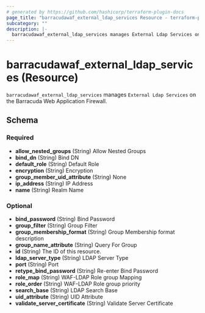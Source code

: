 ```yaml
---
# generated by https://github.com/hashicorp/terraform-plugin-docs
page_title: "barracudawaf_external_ldap_services Resource - terraform-provider-barracudawaf"
subcategory: ""
description: |-
  barracudawaf_external_ldap_services manages External Ldap Services on the Barracuda Web Application Firewall.
---
```


# barracudawaf_external_ldap_services (Resource)

`barracudawaf_external_ldap_services` manages `External Ldap Services` on the Barracuda Web Application Firewall.



<!-- schema generated by tfplugindocs -->
## Schema

### Required

- **allow_nested_groups** (String) Allow Nested Groups
- **bind_dn** (String) Bind DN
- **default_role** (String) Default Role
- **encryption** (String) Encryption
- **group_member_uid_attribute** (String) None
- **ip_address** (String) IP Address
- **name** (String) Realm Name

### Optional

- **bind_password** (String) Bind Password
- **group_filter** (String) Group Filter
- **group_membership_format** (String) Group Membership format description
- **group_name_attribute** (String) Query For Group
- **id** (String) The ID of this resource.
- **ldap_server_type** (String) LDAP Server Type
- **port** (String) Port
- **retype_bind_password** (String) Re-enter Bind Password
- **role_map** (String) WAF-LDAP Role group Mapping
- **role_order** (String) WAF-LDAP Role group priority
- **search_base** (String) LDAP Search Base
- **uid_attribute** (String) UID Attribute
- **validate_server_certificate** (String) Validate Server Certificate


